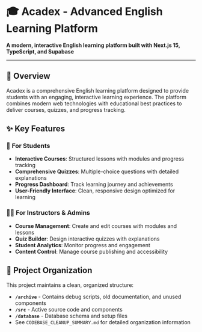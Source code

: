 # 🎓 Acadex - Advanced English Learning Platform

**A modern, interactive English learning platform built with Next.js 15, TypeScript, and Supabase**

---

## 🌟 Overview

Acadex is a comprehensive English learning platform designed to provide students with an engaging, interactive learning experience. The platform combines modern web technologies with educational best practices to deliver courses, quizzes, and progress tracking.

## ✨ Key Features

### 🎯 **For Students**
- **Interactive Courses**: Structured lessons with modules and progress tracking
- **Comprehensive Quizzes**: Multiple-choice questions with detailed explanations
- **Progress Dashboard**: Track learning journey and achievements
- **User-Friendly Interface**: Clean, responsive design optimized for learning

### 👨‍🎓 **For Instructors & Admins**
- **Course Management**: Create and edit courses with modules and lessons
- **Quiz Builder**: Design interactive quizzes with explanations
- **Student Analytics**: Monitor progress and engagement
- **Content Control**: Manage course publishing and accessibility

## 🧹 Project Organization

This project maintains a clean, organized structure:
- **`/archive`** - Contains debug scripts, old documentation, and unused components
- **`/src`** - Active source code and components
- **`/database`** - Database schema and setup files
- See `CODEBASE_CLEANUP_SUMMARY.md` for detailed organization information
